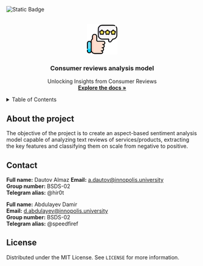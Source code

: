 ![Static Badge](https://img.shields.io/badge/LICENSE-MIT-green?link=https%3A%2F%2Fgithub.com%2FSpeedFireF%2Fconsumer_reviews_analysis_model%2Fblob%2Fmain%2FLICENSE)

<!-- PROJECT LOGO -->
<br />
<div align="center">
  <a href="https://github.com/SpeedFireF/consumer_reviews_analysis_model/tree/main">
    <img src="https://github.com/SpeedFireF/consumer_reviews_analysis_model/blob/main/assets/icon_review_twins.png" alt="Logo" width="80" height="80">
  </a>

  <h3 align="center">Consumer reviews analysis model</h3>

  <p align="center">
    Unlocking Insights from Consumer Reviews
     <br />
    <a href="https://github.com/SpeedFireF/consumer_reviews_analysis_model/tree/main"><strong>Explore the docs »</strong></a>
<!--      ·
    <a href="https://docs.google.com/presentation/d/15U_vOCyh78EYBQvJfUNhZv5bmPlUOVv3yguzTn1xpCE/edit#slide=id.gace710277d_0_491"><strong>View Presentation »</strong></a>
     ·
    <a href="https://drive.google.com/file/d/1C3u76hoq-7fqbN1T6aOajf9SB4nmE7sR/view?usp=sharing"><strong>Check Project Paper »</strong></a> -->
    <br /> 
  </p>
  </p>
</div>

<!-- TABLE OF CONTENTS -->
<details>
  <summary>Table of Contents</summary>
  <ol>
    <li>
      <a href="#about-the-project">About The Project</a>
    </li>
    <li><a href="#contact">Contact</a></li>
     <li><a href="#license">License</a></li>
  </ol>
</details>

## About the project
The objective of the project is to create an aspect-based sentiment analysis model capable of analyzing text reviews of services/products, extracting the key features and classifying them on scale from negative to positive.

## Contact
<strong>Full name:</strong> Dautov Almaz
<strong>Email:</strong> a.dautov@innopolis.university  
<strong>Group number:</strong> BSDS-02  
<strong>Telegram alias:</strong> @hir0t

<strong>Full name:</strong> Abdulayev Damir  
<strong>Email:</strong> d.abdulayev@innopolis.university  
<strong>Group number:</strong> BSDS-02  
<strong>Telegram alias:</strong> @speedfiref  

<!-- LICENSE -->
## License
Distributed under the MIT License. See `LICENSE` for more information.
